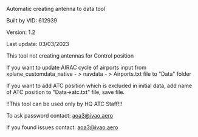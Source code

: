 Automatic creating antenna to data tool

Built by VID: 612939

Version: 1.2

Last update: 03/03/2023

This tool not creating antennas for Control position

If you want to update AIRAC cycle of airports input from xplane_customdata_native - > navdata - > Airports.txt file to "Data" folder

If you want to add ATC position which is excluded in initial data, add name of ATC position to "Data->atc.txt" file, save file.

!!This tool can be used only by HQ ATC Staff!!!

To ask password contact: aoa3@ivao.aero

If you found issues contact: aoa3@ivao.aero
